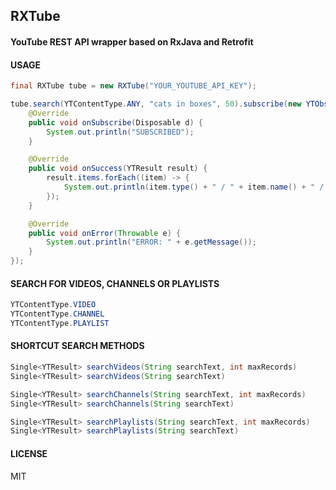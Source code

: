 ## RXTube

#### YouTube REST API wrapper based on RxJava and Retrofit

#### USAGE

```java
final RXTube tube = new RXTube("YOUR_YOUTUBE_API_KEY");
```

```java
tube.search(YTContentType.ANY, "cats in boxes", 50).subscribe(new YTObserver() {
    @Override
    public void onSubscribe(Disposable d) {
        System.out.println("SUBSCRIBED");
    }

    @Override
    public void onSuccess(YTResult result) {
        result.items.forEach((item) -> {
            System.out.println(item.type() + " / " + item.name() + " / " + item.url());
        });
    }

    @Override
    public void onError(Throwable e) {
        System.out.println("ERROR: " + e.getMessage());
    }
});
```

#### SEARCH FOR VIDEOS, CHANNELS OR PLAYLISTS

```java
YTContentType.VIDEO
YTContentType.CHANNEL
YTContentType.PLAYLIST
```

#### SHORTCUT SEARCH METHODS

```java
Single<YTResult> searchVideos(String searchText, int maxRecords)
Single<YTResult> searchVideos(String searchText)

Single<YTResult> searchChannels(String searchText, int maxRecords)
Single<YTResult> searchChannels(String searchText)

Single<YTResult> searchPlaylists(String searchText, int maxRecords)
Single<YTResult> searchPlaylists(String searchText)
```

#### LICENSE
MIT
